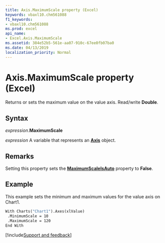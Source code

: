 ```yaml
---
title: Axis.MaximumScale property (Excel)
keywords: vbaxl10.chm561088
f1_keywords:
- vbaxl10.chm561088
ms.prod: excel
api_name:
- Excel.Axis.MaximumScale
ms.assetid: 384e52b5-561e-aa07-910c-67ee0fb07ba0
ms.date: 04/13/2019
localization_priority: Normal
---
```



# Axis.MaximumScale property (Excel)

Returns or sets the maximum value on the value axis. Read/write **Double**.


## Syntax

_expression_.**MaximumScale**

_expression_ A variable that represents an **[Axis](Excel.Axis(object).md)** object.


## Remarks

Setting this property sets the **[MaximumScaleIsAuto](Excel.Axis.MaximumScaleIsAuto.md)** property to **False**.


## Example

This example sets the minimum and maximum values for the value axis on Chart1.

```vb
With Charts("Chart1").Axes(xlValue) 
 .MinimumScale = 10 
 .MaximumScale = 120 
End With
```




[!include[Support and feedback](~/includes/feedback-boilerplate.md)]